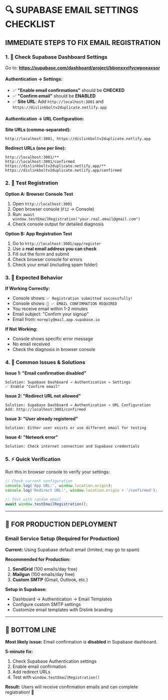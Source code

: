 # 🔍 SUPABASE EMAIL SETTINGS CHECKLIST

## **IMMEDIATE STEPS TO FIX EMAIL REGISTRATION**

### **1. 🎯 Check Supabase Dashboard Settings**

Go to: **https://supabase.com/dashboard/project/bbonxxvifycwpoeaxsor**

#### **Authentication → Settings:**
- ✅ **"Enable email confirmations"** should be **CHECKED**
- ✅ **"Confirm email"** should be **ENABLED**  
- ✅ **Site URL**: Add `http://localhost:3001` and `https://dislinkboltv2duplicate.netlify.app`

#### **Authentication → URL Configuration:**
**Site URLs (comma-separated):**
```
http://localhost:3001, https://dislinkboltv2duplicate.netlify.app
```

**Redirect URLs (one per line):**
```
http://localhost:3001/**
http://localhost:3001/confirmed
https://dislinkboltv2duplicate.netlify.app/**
https://dislinkboltv2duplicate.netlify.app/confirmed
```

### **2. 🧪 Test Registration**

**Option A: Browser Console Test**
1. Open `http://localhost:3001`
2. Open browser console (`F12` → Console)
3. Run: `await window.testEmailRegistration("your.real.email@gmail.com")`
4. Check console output for detailed diagnosis

**Option B: App Registration Test**
1. Go to `http://localhost:3001/app/register`
2. Use a **real email address you can check**
3. Fill out the form and submit
4. Check browser console for errors
5. Check your email (including spam folder)

### **3. 📧 Expected Behavior**

**If Working Correctly:**
- Console shows: `✅ Registration submitted successfully!`
- Console shows: `📧 ✅ EMAIL CONFIRMATION REQUIRED`
- You receive email within 1-2 minutes
- Email subject: "Confirm your signup"
- Email from: `noreply@mail.app.supabase.io`

**If Not Working:**
- Console shows specific error message
- No email received
- Check the diagnosis in browser console

### **4. 🚨 Common Issues & Solutions**

**Issue 1: "Email confirmation disabled"**
```
Solution: Supabase Dashboard → Authentication → Settings
✅ Enable "Confirm email"
```

**Issue 2: "Redirect URL not allowed"**
```
Solution: Supabase Dashboard → Authentication → URL Configuration  
Add: http://localhost:3001/confirmed
```

**Issue 3: "User already registered"**
```
Solution: Either user exists or use different email for testing
```

**Issue 4: "Network error"**
```
Solution: Check internet connection and Supabase credentials
```

### **5. ⚡ Quick Verification**

Run this in browser console to verify your settings:
```javascript
// Check current configuration
console.log('App URL:', window.location.origin);
console.log('Redirect URL:', window.location.origin + '/confirmed');

// Test with random email
await window.testEmailRegistration();
```

---

## **📱 FOR PRODUCTION DEPLOYMENT**

### **Email Service Setup (Required for Production)**

**Current:** Using Supabase default email (limited, may go to spam)

**Recommended for Production:**
1. **SendGrid** (100 emails/day free)
2. **Mailgun** (100 emails/day free)
3. **Custom SMTP** (Gmail, Outlook, etc.)

**Setup in Supabase:**
- Dashboard → Authentication → Email Templates
- Configure custom SMTP settings
- Customize email templates with Dislink branding

---

## **🎯 BOTTOM LINE**

**Most likely issue:** Email confirmation is **disabled** in Supabase dashboard.

**5-minute fix:**
1. Check Supabase Authentication settings
2. Enable email confirmation
3. Add redirect URLs
4. Test with `window.testEmailRegistration()`

**Result:** Users will receive confirmation emails and can complete registration! 🚀
